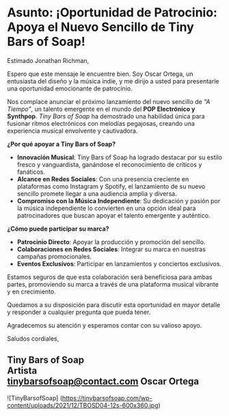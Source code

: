 # Asunto: ¡Oportunidad de Patrocinio: Apoya el Nuevo Sencillo de Tiny Bars of Soap!

Estimado Jonathan Richman,

Espero que este mensaje le encuentre bien. Soy Oscar Ortega, un entusiasta del diseño y la música indie, y me dirijo a usted para presentarle una oportunidad emocionante de patrocinio.

Nos complace anunciar el próximo lanzamiento del nuevo sencillo de _"A Tiempo"_, un talento emergente en el mundo del **POP Electrónico y Synthpop**. *Tiny Bars of Soap* ha demostrado una habilidad única para fusionar ritmos electrónicos con melodías pegajosas, creando una experiencia musical envolvente y cautivadora.

**¿Por qué apoyar a Tiny Bars of Soap?**

- **Innovación Musical**: Tiny Bars of Soap ha logrado destacar por su estilo fresco y vanguardista, ganándose el reconocimiento de críticos y fanáticos.
- **Alcance en Redes Sociales**: Con una presencia creciente en plataformas como Instagram y Spotify, el lanzamiento de su nuevo sencillo promete llegar a una audiencia amplia y diversa.
- **Compromiso con la Música Independiente**: Su dedicación y pasión por la música independiente lo convierten en una opción ideal para patrocinadores que buscan apoyar el talento emergente y auténtico.

**¿Cómo puede participar su marca?**

- **Patrocinio Directo**: Apoyar la producción y promoción del sencillo.
- **Colaboraciones en Redes Sociales**: Integrar su marca en nuestras campañas promocionales.
- **Eventos Exclusivos**: Participar en lanzamientos y conciertos exclusivos.

Estamos seguros de que esta colaboración será beneficiosa para ambas partes, promoviendo su marca a través de una plataforma musical vibrante y en crecimiento.

Quedamos a su disposición para discutir esta oportunidad en mayor detalle y responder a cualquier pregunta que pueda tener.

Agradecemos su atención y esperamos contar con su valioso apoyo.

Saludos cordiales,

Tiny Bars of Soap  
Artista  
tinybarsofsoap@contact.com
Oscar Ortega
----
![TinyBarsofSoap] (https://tinybarsofsoap.com/wp-content/uploads/2021/12/TBOSD04-12s-600x360.jpg)
